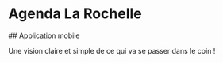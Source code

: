 # Agenda La Rochelle
## Application mobile

Une vision claire et simple de ce qui va se passer dans le coin !

